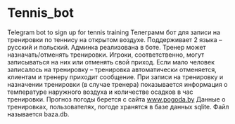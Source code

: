 # Tennis_bot
Telegram bot to sign up for tennis training
Телеграмм бот для записи на тренировки по теннису на открытом воздухе. Поддерживает 2 языка – русский и польский. Админка реализована в боте. Тренер может назначать/отменять тренировки. Игроки, соответственно, могут записываться на них или отменять свой приход. Если мало человек записалось на тренировку – тренировка автоматически отменяется, клиентам и тренеру приходит сообщение. При записи на тренировку и назначении тренировки (в случае тренера) показывается информация о температуре наружного воздуха и количестве осадков в час тренировки. Прогноз погоды берется с сайта www.pogoda.by Данные о тренировках, пользователях, погоде хранятся в базе данных sqlite. Файл называется baza.db.
